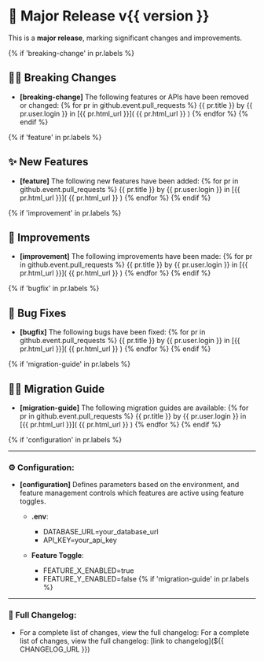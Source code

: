 # 🚀 Major Release v{{ version }}

This is a **major release**, marking significant changes and improvements.

{% if 'breaking-change' in pr.labels %}
  ## 🧑‍💻 Breaking Changes
  - **[breaking-change]** The following features or APIs have been removed or changed:
  {% for pr in github.event.pull_requests %}
    {{ pr.title }} by {{ pr.user.login }} in [{{ pr.html_url }}]( {{ pr.html_url }} )
  {% endfor %}
{% endif %}

{% if 'feature' in pr.labels %}
  ## ✨ New Features
  - **[feature]** The following new features have been added:
  {% for pr in github.event.pull_requests %}
    {{ pr.title }} by {{ pr.user.login }} in [{{ pr.html_url }}]( {{ pr.html_url }} )
  {% endfor %}
{% endif %}

{% if 'improvement' in pr.labels %}
  ## 🔧 Improvements
  - **[improvement]** The following improvements have been made:
  {% for pr in github.event.pull_requests %}
    {{ pr.title }} by {{ pr.user.login }} in [{{ pr.html_url }}]( {{ pr.html_url }} )
  {% endfor %}
{% endif %}

{% if 'bugfix' in pr.labels %}
  ## 🐛 Bug Fixes
  - **[bugfix]** The following bugs have been fixed:
  {% for pr in github.event.pull_requests %}
    {{ pr.title }} by {{ pr.user.login }} in [{{ pr.html_url }}]( {{ pr.html_url }} )
  {% endfor %}
{% endif %}

{% if 'migration-guide' in pr.labels %}
  ## 🧑‍⚖️ Migration Guide
  - **[migration-guide]** The following migration guides are available:
  {% for pr in github.event.pull_requests %}
    {{ pr.title }} by {{ pr.user.login }} in [{{ pr.html_url }}]( {{ pr.html_url }} )
  {% endfor %}
{% endif %}

{% if 'configuration' in pr.labels %}

--- 

### ⚙️ Configuration:
- **[configuration]** Defines parameters based on the environment, and feature management controls which features are active using feature toggles.
  - **.env**: 
    - DATABASE_URL=your_database_url
    - API_KEY=your_api_key

  - **Feature Toggle**: 
    - FEATURE_X_ENABLED=true
    - FEATURE_Y_ENABLED=false
{% if 'migration-guide' in pr.labels %}

---

### 📝 Full Changelog:
- For a complete list of changes, view the full changelog: For a complete list of changes, view the full changelog: [link to changelog](${{ CHANGELOG_URL }})
